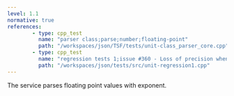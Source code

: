 ```yaml
---
level: 1.1
normative: true
references:
        - type: cpp_test
          name: "parser class;parse;number;floating-point"
          path: "/workspaces/json/TSF/tests/unit-class_parser_core.cpp"
        - type: cpp_test
          name: "regression tests 1;issue #360 - Loss of precision when serializing <double>"
          path: "/workspaces/json/tests/src/unit-regression1.cpp"
---
```


The service parses floating point values with exponent.